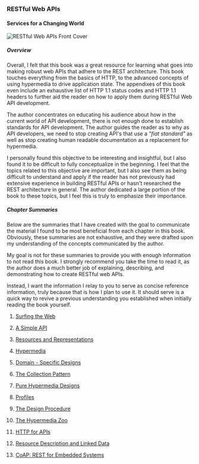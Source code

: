 ### RESTful Web APIs
#### Services for a Changing World

![RESTful Web APIs Front Cover](http://restfulwebapis.com/images/rwa-cover.jpg)

##### Overview

Overall, I felt that this book was a great resource for learning what goes into making robust web APIs that adhere to the REST architecture. This book touches everything from the basics of HTTP, to the advanced concepts of using hypermedia to drive application state. The appendixes of this book even include an exhaustive list of HTTP 1.1 status codes and HTTP 1.1 headers to further aid the reader on how to apply them during RESTful Web API development.

The author concentrates on educating his audience about how in the current world of API development, there is not enough done to establish standards for API development. The author guides the reader as to why as API developers, we need to stop creating API's that use a _"fiat standard"_ as well as stop creating human readable documentation as a replacement for hypermedia.

I personally found this objective to be interesting and insightful, but I also found it to be difficult to fully conceptualize in the beginning. I feel that the topics related to this objective are important, but I also see them as being difficult to understand and apply if the reader has not previously had extensive experience in building RESTful APIs or hasn't researched the REST architecture in general. The author dedicated a large portion of the book to these topics, but I feel this is truly to emphasize their importance.

##### Chapter Summaries

Below are the summaries that I have created with the goal to communicate the material I found to be most beneficial from each chapter in this book. Obviously, these summaries are not exhaustive, and they were drafted upon my understanding of the concepts communicated by the author.

My goal is not for these summaries to provide you with enough information to not read this book. I strongly recommend you take the time to read it, as the author does a much better job of explaining, describing, and demonstrating how to create RESTful web APIs.

Instead, I want the information I relay to you to serve as concise reference information, truly because that is how I plan to use it. It should serve is a quick way to revive a previous understanding you established when initially reading the book yourself.

  1. [Surfing the Web](chapter_1.md)

  2. [A Simple API](chapter_2.md)

  3. [Resources and Representations](chapter_3.md)

  4. [Hypermedia](chapter_4.md)

  5. [Domain - Specific Designs](chapter_5.md)

  6. [The Collection Pattern](chapter_6.md)

  7. [Pure Hypermedia Designs](chapter_7.md)

  8. [Profiles](chapter_8.md)

  9. [The Design Procedure](chapter_9.md)

  10. [The Hypermedia Zoo](chapter_10.md)

  11. [HTTP for APIs](chapter_11.md)

  12. [Resource Description and Linked Data](chapter_12.md)

  13. [CoAP: REST for Embedded Systems](chapter_13.md)
